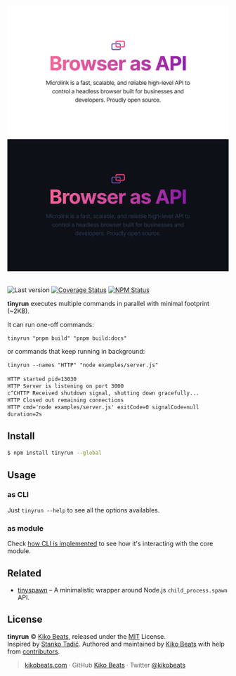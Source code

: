 <div align="center">
  <img src="https://github.com/microlinkhq/cdn/raw/master/dist/logo/banner.png#gh-light-mode-only" alt="microlink cdn">
  <img src="https://github.com/microlinkhq/cdn/raw/master/dist/logo/banner-dark.png#gh-dark-mode-only" alt="microlink cdn">
  <br>
  <br>
</div>

![Last version](https://img.shields.io/github/tag/kikobeats/tinyrun.svg?style=flat-square)
[![Coverage Status](https://img.shields.io/coveralls/kikobeats/tinyrun.svg?style=flat-square)](https://coveralls.io/github/kikobeats/tinyrun)
[![NPM Status](https://img.shields.io/npm/dm/tinyrun.svg?style=flat-square)](https://www.npmjs.org/package/tinyrun)

**tinyrun** executes multiple commands in parallel with minimal footprint (~2KB).

It can run one-off commands:

```
tinyrun "pnpm build" "pnpm build:docs"
```

or commands that keep running in background:

```
tinyrun --names "HTTP" "node examples/server.js"

HTTP started pid=13030
HTTP Server is listening on port 3000
c^CHTTP Received shutdown signal, shutting down gracefully...
HTTP Closed out remaining connections
HTTP cmd='node examples/server.js' exitCode=0 signalCode=null duration=2s
```

## Install

```bash
$ npm install tinyrun --global
```

## Usage

### as CLI

Just `tinyrun --help` to see all the options availables.

### as module

Check [how CLI is implemented](/bin/index.js) to see how it's interacting with the core module.

## Related

- [tinyspawn](https://github.com/Kikobeats/tinyspawn) – A minimalistic wrapper around Node.js `child_process.spawn` API.

## License

**tinyrun** © [Kiko Beats](https://kikobeats.com), released under the [MIT](https://github.com/kikobeats/tinyrun/blob/master/LICENSE.md) License.<br>
Inspired by [Stanko Tadić](https://muffinman.io/blog/node-script-to-run-multiple-commands-in-parallel/). Authored and maintained by [Kiko Beats](https://kikobeats.com) with help from [contributors](https://github.com/kikobeats/tinyrun/contributors).

> [kikobeats.com](https://kikobeats.com) · GitHub [Kiko Beats](https://github.com/kikobeats) · Twitter [@kikobeats](https://twitter.com/kikobeats)
